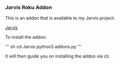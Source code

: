 ### Jarvis Roku Addon

This is an addon that is available to my Jarvis project.

[Jarvis](https://github.com/Buidlboy20/Jarvis)

To install the addon:

''' sh
cd Jarvis
python3 addons.py
'''

It will then guide you on installing the addon via cli.

